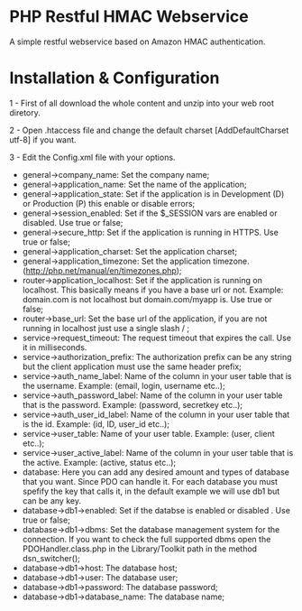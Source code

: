 # PHP Restful HMAC Webservice
A simple restful webservice based on Amazon HMAC authentication.

# Installation & Configuration
1 - First of all download the whole content and unzip into your web root diretory.

2 - Open .htaccess file and change the default charset [AddDefaultCharset utf-8] if you want.

3 - Edit the Config.xml file with your options.

- general->company_name: Set the company name;
- general->application_name: Set the name of the application;
- general->application_state: Set if the application is in Development (D) or Production (P) this enable or disable errors;
- general->session_enabled: Set if the $_SESSION vars are enabled or disabled. Use true or false;
- general->secure_http: Set if the application is running in HTTPS. Use true or false;
- general->application_charset: Set the application charset;
- general->application_timezone: Set the application timezone. (http://php.net/manual/en/timezones.php);
- router->application_localhost: Set if the application is running on localhost. This basically means if you have a base url or not. Example: domain.com is not localhost but domain.com/myapp is. Use true or false;
- router->base_url: Set the base url of the application, if you are not running in localhost just use a single slash / ;
- service->request_timeout: The request timeout that expires the call. Use it in milliseconds.
- service->authorization_prefix: The authorization prefix can be any string but the client application must use the same header prefix;
- service->auth_name_label: Name of the column in your user table that is the username. Example: (email, login, username etc..);
- service->auth_password_label: Name of the column in your user table that is the password. Example: (password, secretkey etc..);
- service->auth_user_id_label: Name of the column in your user table that is the id. Example: (id, ID, user_id etc..);
- service->user_table: Name of your user table. Example: (user, client etc..);
- service->user_active_label: Name of the column in your user table that is the active. Example: (active, status etc..);
- database: Here you can add any desired amount and types of database that you want. Since PDO can handle it. For each database you must spefify the key that calls it, in the default example we will use db1 but can be any key.
- database->db1->enabled: Set if the databse is enabled or disabled . Use true or false;
- database->db1->dbms: Set the database management system for the connection. If you want to check the full supported dbms open the PDOHandler.class.php in the Library/Toolkit path in the method dsn_switcher();
- database->db1->host: The database host;
- database->db1->user: The database user;
- database->db1->password: The database password;
- database->db1->database_name: The database name;


